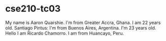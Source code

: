 # cse210-tc03
My name is Aaron Quarshie. I'm from Greater Accra, Ghana. I am 22 years old.
Santiago Pintus: I'm from Buenos Aires, Argentina. I'm 23 years old.
Hello I am Ricardo Chamorro. I am from Huancayo, Peru.
